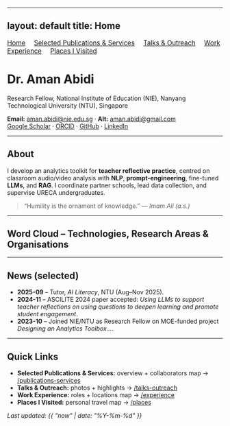 
---
layout: default
title: Home
---

<nav style="margin: 1rem 0; font-size: 0.95rem;">
  <a href="/" style="margin-right: 1rem;">Home</a>
  <a href="/publications-services" style="margin-right: 1rem;">Selected Publications & Services</a>
  <a href="/talks-outreach" style="margin-right: 1rem;">Talks & Outreach</a>
  <a href="/experience" style="margin-right: 1rem;">Work Experience</a>
  <a href="/places" style="margin-right: 1rem;">Places I Visited</a>
</nav>

# Dr. Aman Abidi

Research Fellow, National Institute of Education (NIE), Nanyang Technological University (NTU), Singapore

**Email:** <aman.abidi@nie.edu.sg> · **Alt:** <aman.abidi@gmail.com>  
[Google Scholar](https://scholar.google.com/citations?user=CoLi5Q8AAAAJ&hl=en) · [ORCID](https://orcid.org/0000-0002-3960-6259) · [GitHub](https://github.com/amanabidi) · [LinkedIn](https://www.linkedin.com/in/amanabidi/)

---

## About
I develop an analytics toolkit for **teacher reflective practice**, centred on classroom audio/video analysis with **NLP**, **prompt-engineering**, fine-tuned **LLMs**, and **RAG**. I coordinate partner schools, lead data collection, and supervise URECA undergraduates.

> “Humility is the ornament of knowledge.” — *Imam Ali (a.s.)*

---

## Word Cloud – Technologies, Research Areas & Organisations

<link rel="stylesheet" href="/assets/css/custom.css">

<div id="wordcloud" role="img" aria-label="Word cloud of technologies, research areas, and organisations"></div>

<!-- Edit the weights below (bigger 'weight' => larger word). -->
<script id="wc-data" type="application/json">
{
  "words": [
    {"text": "AI in Education", "weight": 28},
    {"text": "NLP", "weight": 24},
    {"text": "LLMs", "weight": 30},
    {"text": "Prompt Engineering", "weight": 22},
    {"text": "RAG", "weight": 22},
    {"text": "Learning Analytics", "weight": 20},
    {"text": "Singapore Teaching Practice (STP)", "weight": 18},
    {"text": "Graph Mining", "weight": 18},
    {"text": "Bipartite Graphs", "weight": 16},
    {"text": "Cohesive Subgraphs", "weight": 14},
    {"text": "Speech Recognition (Singlish)", "weight": 16},
    {"text": "Spatio-temporal Graphs", "weight": 14},

    {"text": "Python", "weight": 20},
    {"text": "Java", "weight": 14},
    {"text": "Kotlin", "weight": 12},
    {"text": "TensorFlow", "weight": 12},
    {"text": "Pandas", "weight": 12},
    {"text": "NumPy", "weight": 12},
    {"text": "Matplotlib", "weight": 10},
    {"text": "R", "weight": 10},
    {"text": "Ruby", "weight": 10},
    {"text": "Keras", "weight": 10},
    {"text": "Power BI", "weight": 16},
    {"text": "WhisperX", "weight": 14},
    {"text": "SharePoint", "weight": 12},
    {"text": "Leaflet.js", "weight": 12},
    {"text": "Jekyll", "weight": 10},
    {"text": "GitHub Pages", "weight": 10},
    {"text": "ServiceNow", "weight": 10},

    {"text": "NIE", "weight": 20},
    {"text": "NTU", "weight": 20},
    {"text": "MOE (Singapore)", "weight": 16},
    {"text": "Swinburne University", "weight": 14},
    {"text": "Deakin University", "weight": 12},
    {"text": "Monash University", "weight": 12},
    {"text": "BITS Pilani", "weight": 10},
    {"text": "Purdue University Northwest", "weight": 10},
    {"text": "Tata Consultancy Services (TCS)", "weight": 16},
    {"text": "ASML", "weight": 12}
  ]
}
</script>

<!-- D3 + d3-cloud libs -->
<script src="https://unpkg.com/d3@7"></script>
<script src="https://unpkg.com/d3-cloud/build/d3.layout.cloud.js"></script>
<!-- Our renderer -->
<script src="/assets/js/wordcloud.js"></script>

---

## News (selected)
- **2025-09** – Tutor, *AI Literacy*, NTU (Aug–Nov 2025).
- **2024-11** – ASCILITE 2024 paper accepted: *Using LLMs to support teacher reflections on using questions to deepen learning and promote student engagement*.
- **2023-10** – Joined NIE/NTU as Research Fellow on MOE-funded project *Designing an Analytics Toolbox…*.

---

## Quick Links
- **Selected Publications & Services:** overview + collaborators map → [/publications-services](/publications-services)  
- **Talks & Outreach:** photos + highlights → [/talks-outreach](/talks-outreach)  
- **Work Experience:** roles + locations map → [/experience](/experience)  
- **Places I Visited:** personal travel map → [/places](/places)

_Last updated: {{ "now" | date: "%Y-%m-%d" }}_
